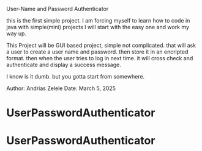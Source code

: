 User-Name and Password Authenticator

this is the first simple project.
I am forcing myself to learn how to code in java with simple(mini) projects
I will start with the easy one and work my way up.

This Project will be GUI based project, simple not complicated. that will ask
a user to create a user name and password. then store it in an encripted format.
then when the user tries to log in next time. it will cross check and authenticate and
display a success message.

I know is it dumb. but you gotta start from somewhere.

Author: Andrias Zelele
Date: March 5, 2025
# UserPasswordAuthenticator
# UserPasswordAuthenticator
